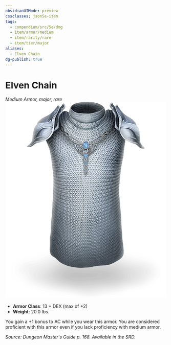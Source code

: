```yaml
---
obsidianUIMode: preview
cssclasses: json5e-item
tags:
  - compendium/src/5e/dmg
  - item/armor/medium
  - item/rarity/rare
  - item/tier/major
aliases:
  - Elven Chain
dg-publish: true
---
```

# Elven Chain
*Medium Armor, major, rare*  
![](https://raw.githubusercontent.com/5etools-mirror-2/5etools-img/main/items/DMG/Elven%20Chain.webp#right)  

- **Armor Class**: 13 + DEX (max of +2)
- **Weight**: 20.0 lbs.

You gain a +1 bonus to AC while you wear this armor. You are considered proficient with this armor even if you lack proficiency with medium armor.

*Source: Dungeon Master's Guide p. 168. Available in the SRD.*